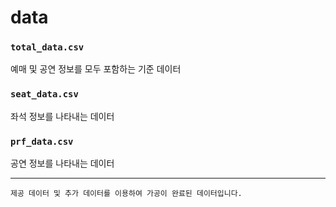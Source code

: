 # data
### `total_data.csv`
예매 및 공연 정보를 모두 포함하는 기준 데이터
### `seat_data.csv`
좌석 정보를 나타내는 데이터
### `prf_data.csv`
공연 정보를 나타내는 데이터

---

```
제공 데이터 및 추가 데이터를 이용하여 가공이 완료된 데이터입니다.
```
